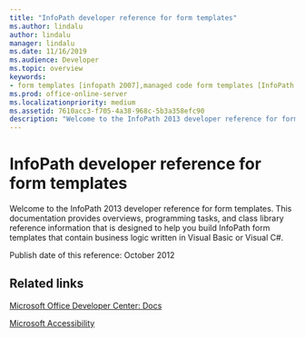 ```yaml
---
title: "InfoPath developer reference for form templates"
ms.author: lindalu
author: lindalu
manager: lindalu
ms.date: 11/16/2019
ms.audience: Developer
ms.topic: overview
keywords:
- form templates [infopath 2007],managed code form templates [InfoPath 2007],reference [InfoPath 2007],managed code [InfoPath 2007],InfoPath 2007, reference
ms.prod: office-online-server
ms.localizationpriority: medium
ms.assetid: 7610acc3-f705-4a38-968c-5b3a358efc90
description: "Welcome to the InfoPath 2013 developer reference for form templates. This documentation provides overviews, programming tasks, and class library reference information that is designed to help you build InfoPath form templates that contain business logic written in Visual Basic or Visual C#."
---
```


# InfoPath developer reference for form templates

Welcome to the InfoPath 2013 developer reference for form templates. This documentation provides overviews, programming tasks, and class library reference information that is designed to help you build InfoPath form templates that contain business logic written in Visual Basic or Visual C#.
  
Publish date of this reference: October 2012
  
## Related links

[Microsoft Office Developer Center: Docs](https://developer.microsoft.com/en-us/office/docs)
  

[Microsoft Accessibility](https://www.microsoft.com/en-us/accessibility/)

  


